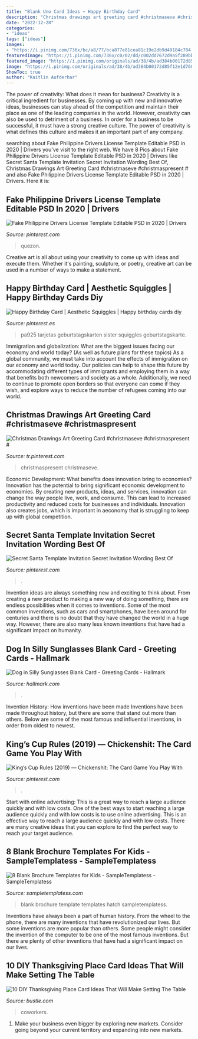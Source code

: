 ```yaml
---
title: "Blank Uno Card Ideas ~ Happy Birthday Card"
description: "Christmas drawings art greeting card #christmaseve #christmaspresent #"
date: "2022-12-28"
categories:
- "ideas"
tags: ["ideas"]
images:
- "https://i.pinimg.com/736x/bc/a8/77/bca877e81cea81c19e2db9d49184c784.jpg"
featuredImage: "https://i.pinimg.com/736x/c0/02/dd/c002dd7672d9a5f289bb746af6a4642a.jpg"
featured_image: "https://i.pinimg.com/originals/ad/38/4b/ad384b00172d85f12e1d76094f36e36f.jpg"
image: "https://i.pinimg.com/originals/ad/38/4b/ad384b00172d85f12e1d76094f36e36f.jpg"
ShowToc: true
author: "Kaitlin Aufderhar"
---
```



The power of creativity: What does it mean for business?
Creativity is a critical ingredient for businesses. By coming up with new and innovative ideas, businesses can stay ahead of the competition and maintain their place as one of the leading companies in the world. However, creativity can also be used to detriment of a business. In order for a business to be successful, it must have a strong creative culture. The power of creativity is what defines this culture and makes it an important part of any company.

	

		
searching about Fake Philippine Drivers License Template Editable PSD in 2020 | Drivers you've visit to the right web. We have 8 Pics about Fake Philippine Drivers License Template Editable PSD in 2020 | Drivers like Secret Santa Template Invitation Secret Invitation Wording Best Of, Christmas Drawings Art Greeting Card #christmaseve #christmaspresent # and also Fake Philippine Drivers License Template Editable PSD in 2020 | Drivers. Here it is:
		
    
## Fake Philippine Drivers License Template Editable PSD In 2020 | Drivers

<img loading=lazy src="https://i.pinimg.com/736x/99/f3/d9/99f3d9d67f98622f6a5ea0ebd1b8f5f2.jpg" onerror="this.onerror=null;this.src='https://tse2.mm.bing.net/th?id=OIP.8hV5teb5uobu4AYRXJuTQQHaE0&amp;pid=15.1';" alt="Fake Philippine Drivers License Template Editable PSD in 2020 | Drivers">

_Source: pinterest.com_

>quezon. 

	

Creative art is all about using your creativity to come up with ideas and execute them. Whether it's painting, sculpture, or poetry, creative art can be used in a number of ways to make a statement.

    
## Happy Birthday Card | Aesthetic Squiggles | Happy Birthday Cards Diy

<img loading=lazy src="https://i.pinimg.com/originals/ad/38/4b/ad384b00172d85f12e1d76094f36e36f.jpg" onerror="this.onerror=null;this.src='https://tse1.mm.bing.net/th?id=OIP.KTdDDmA66WrQWdF5Hmo5JAHaKk&amp;pid=15.1';" alt="Happy Birthday Card | Aesthetic Squiggles | Happy birthday cards diy">

_Source: pinterest.es_

>pa925 tarjetas geburtstagskarten sister squiggles geburtstagskarte. 

	

Immigration and globalization: What are the biggest issues facing our economy and world today? (As well as future plans for these topics)
As a global community, we must take into account the effects of immigration on our economy and world today. Our policies can help to shape this future by accommodating different types of immigrants and employing them in a way that benefits both newcomers and society as a whole. Additionally, we need to continue to promote open borders so that everyone can come if they wish, and explore ways to reduce the number of refugees coming into our world.

    
## Christmas Drawings Art Greeting Card #christmaseve #christmaspresent #

<img loading=lazy src="https://i.pinimg.com/736x/c0/02/dd/c002dd7672d9a5f289bb746af6a4642a.jpg" onerror="this.onerror=null;this.src='https://tse3.mm.bing.net/th?id=OIP.oLIC_nsnjZ426JNTnjg7DQHaJ4&amp;pid=15.1';" alt="Christmas Drawings Art Greeting Card #christmaseve #christmaspresent #">

_Source: tr.pinterest.com_

>christmaspresent christmaseve. 

	

Economic Development: What benefits does innovation bring to economies?
Innovation has the potential to bring significant economic development to economies. By creating new products, ideas, and services, innovation can change the way people live, work, and consume. This can lead to increased productivity and reduced costs for businesses and individuals. Innovation also creates jobs, which is important in aeconomy that is struggling to keep up with global competition.

    
## Secret Santa Template Invitation Secret Invitation Wording Best Of

<img loading=lazy src="https://i.pinimg.com/736x/bc/a8/77/bca877e81cea81c19e2db9d49184c784.jpg" onerror="this.onerror=null;this.src='https://tse3.mm.bing.net/th?id=OIP.db6HmGny0kPQUNXYyh58CwHaKe&amp;pid=15.1';" alt="Secret Santa Template Invitation Secret Invitation Wording Best Of">

_Source: pinterest.com_

>. 

	

Invention ideas are always something new and exciting to think about. From creating a new product to making a new way of doing something, there are endless possibilities when it comes to inventions. Some of the most common inventions, such as cars and smartphones, have been around for centuries and there is no doubt that they have changed the world in a huge way. However, there are also many less known inventions that have had a significant impact on humanity.

    
## Dog In Silly Sunglasses Blank Card - Greeting Cards - Hallmark

<img loading=lazy src="https://www.hallmark.com/dw/image/v2/AALB_PRD/on/demandware.static/-/Sites-hallmark-master/default/dw6ca0cc6c/images/finished-goods/Dog-in-Silly-Sunglasses-Blank-Card-root-239LGH1160_PV.1.LGH1160.jpg_Source_Image.jpg" onerror="this.onerror=null;this.src='https://tse3.mm.bing.net/th?id=OIP.je_xITskVU8GzBXclG_40QHaKz&amp;pid=15.1';" alt="Dog in Silly Sunglasses Blank Card - Greeting Cards - Hallmark">

_Source: hallmark.com_

>. 

	

Invention History: How inventions have been made
Inventions have been made throughout history, but there are some that stand out more than others. Below are some of the most famous and influential inventions, in order from oldest to newest.

    
## King’s Cup Rules (2019) — Chickenshit: The Card Game You Play With

<img loading=lazy src="https://i.pinimg.com/736x/72/e6/b0/72e6b0b7554123ea6bb6f43f3cbc876e.jpg" onerror="this.onerror=null;this.src='https://tse3.mm.bing.net/th?id=OIP._f3GjaIFpOIQ6D7MiH8_AwHaMg&amp;pid=15.1';" alt="King’s Cup Rules (2019) — Chickenshit: The Card Game You Play With">

_Source: pinterest.com_

>. 

	

Start with online advertising: This is a great way to reach a large audience quickly and with low costs.
One of the best ways to start reaching a large audience quickly and with low costs is to use online advertising. This is an effective way to reach a large audience quickly and with low costs. There are many creative ideas that you can explore to find the perfect way to reach your target audience.

    
## 8 Blank Brochure Templates For Kids - SampleTemplatess - SampleTemplatess

<img loading=lazy src="http://www.sampletemplatess.com/wp-content/uploads/2018/02/blank-brochure-templates-for-kids-whidz-lovely-free-blank-brochure-template-hatch-urbanskript-of-blank-brochure-templates-for-kids-kkgtv.jpg" onerror="this.onerror=null;this.src='https://tse1.mm.bing.net/th?id=OIP.9noNmbP4aSqbsxya_lHrbAHaEi&amp;pid=15.1';" alt="8 Blank Brochure Templates for Kids - SampleTemplatess - SampleTemplatess">

_Source: sampletemplatess.com_

>blank brochure template templates hatch sampletemplatess. 

	

Inventions have always been a part of human history. From the wheel to the phone, there are many inventions that have revolutionized our lives. But some inventions are more popular than others. Some people might consider the invention of the computer to be one of the most famous inventions. But there are plenty of other inventions that have had a significant impact on our lives.

    
## 10 DIY Thanksgiving Place Card Ideas That Will Make Setting The Table

<img loading=lazy src="https://imgix.bustle.com/lovelace/uploads/1219/be3db620-6fd4-0133-0c51-0e34a4cc753d.png?w=614&amp;fit=max&amp;auto=format&amp;q=70" onerror="this.onerror=null;this.src='https://tse4.mm.bing.net/th?id=OIP.VOXwHp2MOpOTiHvJJSYpZAHaLD&amp;pid=15.1';" alt="10 DIY Thanksgiving Place Card Ideas That Will Make Setting The Table">

_Source: bustle.com_

>coworkers. 

	

1. Make your business even bigger by exploring new markets. Consider going beyond your current territory and expanding into new markets.

